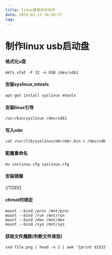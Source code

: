 ```yaml
---
title: linux常用命令命令
date: 2019-02-13 14:50:27
tag:
---
```


# 制作linux usb启动盘

#### 格式化u盘

    mkfs.vfat -F 32 -n USB /dev/sdb1

#### 安装syslinux,mtools

    apt-get install syslinux mtools

#### 安装linux引导

    /usr/bin/syslinux /dev/sdb1

#### 写入mbr

    cat /usr/lib/syslinux/mbr/mbr.bin > /dev/sdb

#### 配置重命名

    mv ioslinux.cfg syslinux.cfg

#### 安装镜像

//TODO

#### chroot时绑定

    mount --bind /proc /mnt/proc
    mount --bind /run /mnt/run
    mount --bind /dev /mnt/dev
    mount --bind /sys /mnt/sys

#### 获取文件魔数(判断文件类型)

    xxd file.png | head -n 1 | awk '{print $2$3}'
